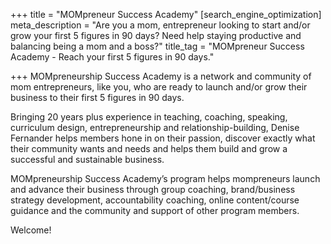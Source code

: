 +++
title = "MOMpreneur Success Academy"
[search_engine_optimization]
meta_description = "Are you a mom, entrepreneur looking to start and/or grow your first 5 figures in 90 days? Need help staying productive and balancing being a mom and a boss?"
title_tag = "MOMpreneur Success Academy - Reach your first 5 figures in 90 days."

+++
MOMpreneurship Success Academy is a network and community of mom entrepreneurs, like you, who are ready to launch and/or grow their business to their first 5 figures in 90 days.

Bringing 20 years plus experience in teaching, coaching, speaking, curriculum design, entrepreneurship and relationship-building, Denise Fernander helps members hone in on their passion, discover exactly what their community wants and needs and helps them build and grow a successful and sustainable business.

MOMpreneurship Success Academy’s program helps mompreneurs launch and advance their business through group coaching, brand/business strategy development, accountability coaching, online content/course guidance and the community and support of other program members.

Welcome!